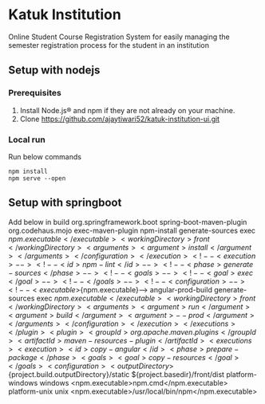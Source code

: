 # Katuk Institution
Online Student Course Registration System for easily managing the semester registration process for the student in an institution

## Setup with nodejs
### Prerequisites
1. Install Node.js® and npm if they are not already on your machine.
2. Clone https://github.com/ajaytiwari52/katuk-institution-ui.git

### Local run
Run below commands
```
npm install
npm serve --open
```
## Setup with springboot
Add below in build
    <build>
        <plugins>
            <plugin>
                <groupId>org.springframework.boot</groupId>
                <artifactId>spring-boot-maven-plugin</artifactId>
            </plugin>
            <plugin>
                <groupId>org.codehaus.mojo</groupId>
                <artifactId>exec-maven-plugin</artifactId>
                <executions>
                    <execution>
                        <id>npm-install</id>
                        <phase>generate-sources</phase>
                        <goals>
                            <goal>exec</goal>
                        </goals>
                        <configuration>
                            <executable>${npm.executable}</executable>
                            <workingDirectory>front</workingDirectory>
                            <arguments>
                                <argument>install</argument>
                            </arguments>
                        </configuration>
                    </execution>
                    <!--<execution>-->
                    <!--<id>npm-lint</id>-->
                    <!--<phase>generate-sources</phase>-->
                    <!--<goals>-->
                    <!--<goal>exec</goal>-->
                    <!--</goals>-->
                    <!--<configuration>-->
                    <!--<executable>${npm.executable}</executable>-->
                    <!--<workingDirectory>front</workingDirectory>-->
                    <!--<arguments>-->
                    <!--<argument>run</argument>-->
                    <!--<argument>lint</argument>-->
                    <!--</arguments>-->
                    <!--</configuration>-->
                    <!--</execution>-->
                    <execution>
                        <id>angular-prod-build</id>
                        <phase>generate-sources</phase>
                        <goals>
                            <goal>exec</goal>
                        </goals>
                        <configuration>
                            <executable>${npm.executable}</executable>
                            <workingDirectory>front</workingDirectory>
                            <arguments>
                                <argument>run</argument>
                                <argument>build</argument>
                                <argument>--prod</argument>
                            </arguments>
                        </configuration>
                    </execution>
                </executions>
            </plugin>
            <plugin>
                <groupId>org.apache.maven.plugins</groupId>
                <artifactId>maven-resources-plugin</artifactId>
                <executions>
                    <execution>
                        <id>copy-angular</id>
                        <phase>prepare-package</phase>
                        <goals>
                            <goal>copy-resources</goal>
                        </goals>
                        <configuration>
                            <outputDirectory>${project.build.outputDirectory}/static</outputDirectory>
                            <resources>
                                <resource>
                                    <directory>${project.basedir}/front/dist</directory>
                                </resource>
                            </resources>
                        </configuration>
                    </execution>
                </executions>
            </plugin>
        </plugins>
    </build>
    <profiles>
        <profile>
            <id>platform-windows</id>
            <activation>
                <os>
                    <family>windows</family>
                </os>
            </activation>
            <properties>
                <npm.executable>npm.cmd</npm.executable>
            </properties>
        </profile>
        <profile>
            <id>platform-unix</id>
            <activation>
                <os>
                    <family>unix</family>
                </os>
            </activation>
            <properties>
                <npm.executable>/usr/local/bin/npm</npm.executable>
            </properties>
        </profile>
    </profiles>

